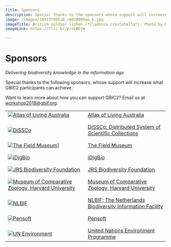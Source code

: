 ```yaml
---
title: Sponsors
description: Special thanks to the sponsors whose support will increase what GBIC2 participants can achieve. 
image: /images/16913799510_c0d10d99ae_k.jpg
imageTitle: British soldier lichen (*Cladonia cristatella*). Photo by Mike Lewinski via iNaturalist research-grade observations, licensed under CC BY 2.0.
imageLink: https://flic.kr/p/rLBDjW

---
```

# Sponsors

_Delivering biodiversity knowledge in the information age_

Special thanks to the following sponsors, whose support will increase what GBIC2 participants can achieve.

Want to learn more about how you can support GBIC2? Email us at [workshop2018@gbif.org](mailto:workshop2018@gbif.org). 

|   |   |
|---	|-----------------------------------------------------------------------------	|
| [![Atlas of Living Australia](/images/ala-logo.png "Atlas of Living Australia")](https://www.ala.org.au) 	| [Atlas of Living Australia](https://www.ala.org.au) 	|
|   |   |
|   |   |
| [![DiSSCo](/images/dissco.png "DiSSCo")](http://dissco.eu) 	| [DiSSCo: Distributed System of Scientific Collections](http://dissco.eu) 	|
|   |   |
|   |   |
| [![The Field Museum](/images/field-museum.png "The Field Museum")](https://www.fieldmuseum.org)] 	| [The Field Museum](https://www.fieldmuseum.org) 	|
|   |   |
|   |   |
| [![iDigBio](/images/idigbio.png "iDigBio")](https://www.idigbio.org) 	| [iDigBio](https://www.idigbio.org) 	|
|   |   |
|   |   |
| [![JRS Biodiversity Foundation](/images/jrs.png "JRS Biodiversity Foundation")](https://www.jrsbiodiversity.org) 	| [JRS Biodiversity Foundation](https://www.jrsbiodiversity.org) 	|
|   |   |
|   |   |
| [![Museum of Comparative Zoology, Harvard University](/images/mcz-harvard-logo.png "Museum of Comparative Zoology, Harvard University")](http://mcz.harvard.edu)  	| [Museum of Comparative Zoology, Harvard University](http://mcz.harvard.edu) 	|
|   |   |
|   |   |
| [![NLBIF](/images/nlbif.png "NLBIF: The Netherlands Biodiversity Information Facility")](https://www.nlbif.nl)  	| [NLBIF: The Netherlands Biodiversity Information Facility](https://www.nlbif.nl) 	|
|   |   |
|   |   |
| [![Pensoft](/images/pensoft.png "Pensoft")](https://pensoft.net) 	| [Pensoft](https://pensoft.net) 	|
|   |   |
|   |   |
| [![UN Environment](/images/UNEnvironment.png "UN Environment")](https://www.unenvironment.org) 	| [United Nations Environment Programme](https://www.unenvironment.org) 	|
